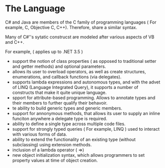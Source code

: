 # The Language 

C# and Java are members of the C family of programming languages ( For example, C, Objective C, C++). Therefore, share a similar syntax.

Many of C#''s sytatic construcst are modeled after various aspects of VB and C++. 

For example,  ( applies up to .NET 3.5 )
- support the notion of class properties ( as opposed to traditional setter and getter methods) and optional parameters. 
- allows its user to overload operators, as well as create structures, enumerations, and callback functions (via delegates).
- supports lambda expressions and autonomous types, and with the advet of LINQ (Language Integrated Query), it supports a number of constructs that make it quite unique language.
- spport for attribute-based programming. Allows to annotate types and their members to further qualify their behavoir.
- te ability to build generic types and generic members.
- support for annonymous methods, that allows its user to supply an inline funciton anywhere a delegate type is required.
- ability to define a single type across multiple code files.
- support for strongly typed queries ( For example, LINQ ) used to interact with various forms of data.
- ability to extend the functionality of an existing type (without subclassing) using extension methods.
- inclusion of a lambda operator ( =>)
- new object initialization syntax, which allows programmers to set property values at time of object creation.


